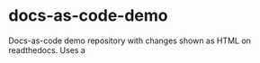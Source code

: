 # docs-as-code-demo
Docs-as-code demo repository with changes shown as HTML on readthedocs. Uses a 
